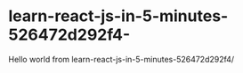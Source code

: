 # learn-react-js-in-5-minutes-526472d292f4-
Hello world from learn-react-js-in-5-minutes-526472d292f4/
